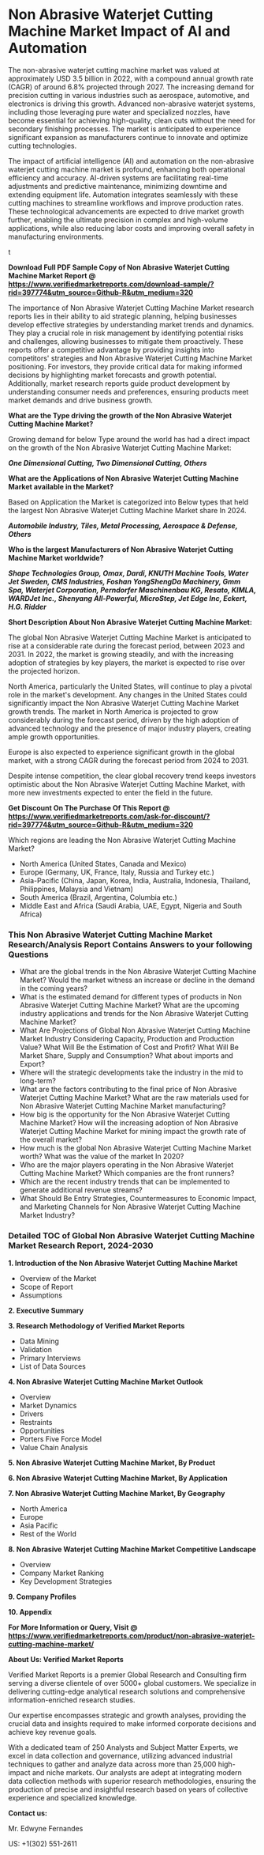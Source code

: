 <meta name="title" content="Global Non Abrasive Waterjet Cutting Machine Market Impact of AI and Automation"><meta name="description" content="The non-abrasive waterjet cutting machine market was valued at approximately USD 3.5 billion in 2022, with a compound annual growth rate (CAGR) of around 6.8% projecte"><meta name="title" content="Non Abrasive Waterjet Cutting Machine Market Size, Share, Scope, Trends, Growth, Opportunities, Analysis, Forecast"><h1>Non Abrasive Waterjet Cutting Machine Market Impact of AI and Automation</h1><p>The non-abrasive waterjet cutting machine market was valued at approximately USD 3.5 billion in 2022, with a compound annual growth rate (CAGR) of around 6.8% projected through 2027. The increasing demand for precision cutting in various industries such as aerospace, automotive, and electronics is driving this growth. Advanced non-abrasive waterjet systems, including those leveraging pure water and specialized nozzles, have become essential for achieving high-quality, clean cuts without the need for secondary finishing processes. The market is anticipated to experience significant expansion as manufacturers continue to innovate and optimize cutting technologies.</p><p>The impact of artificial intelligence (AI) and automation on the non-abrasive waterjet cutting machine market is profound, enhancing both operational efficiency and accuracy. AI-driven systems are facilitating real-time adjustments and predictive maintenance, minimizing downtime and extending equipment life. Automation integrates seamlessly with these cutting machines to streamline workflows and improve production rates. These technological advancements are expected to drive market growth further, enabling the ultimate precision in complex and high-volume applications, while also reducing labor costs and improving overall safety in manufacturing environments.</p>t</p><p id="" class=""><strong>Download Full PDF Sample Copy of Non Abrasive Waterjet Cutting Machine Market Report @ <a href="https://www.verifiedmarketreports.com/download-sample/?rid=397774&utm_source=Github-R&utm_medium=320" target="_blank">https://www.verifiedmarketreports.com/download-sample/?rid=397774&utm_source=Github-R&utm_medium=320</a></strong></p><p>The importance of&nbsp;Non Abrasive Waterjet Cutting Machine Market research reports lies in their ability to aid strategic planning, helping businesses develop effective strategies by understanding market trends and dynamics. They play a crucial role in risk management by identifying potential risks and challenges, allowing businesses to mitigate them proactively. These reports offer a competitive advantage by providing insights into competitors' strategies and Non Abrasive Waterjet Cutting Machine Market positioning. For investors, they provide critical data for making informed decisions by highlighting market forecasts and growth potential. Additionally, market research reports guide product development by understanding consumer needs and preferences, ensuring products meet market demands and drive business growth.</p><p><strong>What are the&nbsp;Type driving the growth of the Non Abrasive Waterjet Cutting Machine Market?</strong></p><p id="" class="">Growing demand for below Type around the world has had a direct impact on the growth of the Non Abrasive Waterjet Cutting Machine Market:</p><em><strong>One Dimensional Cutting, Two Dimensional Cutting, Others</strong></em></p><strong>What are the&nbsp;Applications&nbsp;of Non Abrasive Waterjet Cutting Machine Market available in the Market?</strong></p><p id="" class="">Based on Application the Market is categorized into Below types that held the largest Non Abrasive Waterjet Cutting Machine Market share In 2024.</p><em><strong>Automobile Industry, Tiles, Metal Processing, Aerospace & Defense, Others</strong></em></p><strong>Who is the largest Manufacturers of Non Abrasive Waterjet Cutting Machine Market worldwide?</strong></p><p><em><strong>Shape Technologies Group, Omax, Dardi, KNUTH Machine Tools, Water Jet Sweden, CMS Industries, Foshan YongShengDa Machinery, Gmm Spa, Waterjet Corporation, Perndorfer Maschinenbau KG, Resato, KIMLA, WARDJet Inc., Shenyang All-Powerful, MicroStep, Jet Edge Inc, Eckert, H.G. Ridder</strong></em></p><p id="" class=""><strong>Short Description About Non Abrasive Waterjet Cutting Machine Market:</strong></p><p>The global Non Abrasive Waterjet Cutting Machine Market is anticipated to rise at a considerable rate during the forecast period, between 2023 and 2031. In 2022, the market is growing steadily, and with the increasing adoption of strategies by key players, the market is expected to rise over the projected horizon.</p><p>North America, particularly the United States, will continue to play a pivotal role in the market's development. Any changes in the United States could significantly impact the Non Abrasive Waterjet Cutting Machine Market growth trends. The market in North America is projected to grow considerably during the forecast period, driven by the high adoption of advanced technology and the presence of major industry players, creating ample growth opportunities.</p><p>Europe is also expected to experience significant growth in the global market, with a strong CAGR during the forecast period from 2024 to 2031.</p><p>Despite intense competition, the clear global recovery trend keeps investors optimistic about the Non Abrasive Waterjet Cutting Machine Market, with more new investments expected to enter the field in the future.</p><p id="" class=""><strong>Get Discount On The Purchase Of This Report @ <a href="https://www.verifiedmarketreports.com/ask-for-discount/?rid=397774&utm_source=Github-R&utm_medium=320" target="_blank">https://www.verifiedmarketreports.com/ask-for-discount/?rid=397774&utm_source=Github-R&utm_medium=320</a></strong></p>Which regions are leading the Non Abrasive Waterjet Cutting Machine Market?</p><ul><li>North America (United States, Canada and Mexico)</li><li>Europe (Germany, UK, France, Italy, Russia and Turkey etc.)</li><li>Asia-Pacific (China, Japan, Korea, India, Australia, Indonesia, Thailand, Philippines, Malaysia and Vietnam)</li><li>South America (Brazil, Argentina, Columbia etc.)</li><li>Middle East and Africa (Saudi Arabia, UAE, Egypt, Nigeria and South Africa)</li></ul><h3 id="" class="">This Non Abrasive Waterjet Cutting Machine Market Research/Analysis Report Contains Answers to your following Questions</h3><ul><li>What are the global trends in the Non Abrasive Waterjet Cutting Machine Market? Would the market witness an increase or decline in the demand in the coming years?</li><li>What is the estimated demand for different types of products in Non Abrasive Waterjet Cutting Machine Market? What are the upcoming industry applications and trends for the Non Abrasive Waterjet Cutting Machine Market?</li><li>What Are Projections of Global Non Abrasive Waterjet Cutting Machine Market Industry Considering Capacity, Production and Production Value? What Will Be the Estimation of Cost and Profit? What Will Be Market Share, Supply and Consumption? What about imports and Export?</li><li>Where will the strategic developments take the industry in the mid to long-term?</li><li>What are the factors contributing to the final price of Non Abrasive Waterjet Cutting Machine Market? What are the raw materials used for Non Abrasive Waterjet Cutting Machine Market manufacturing?</li><li>How big is the opportunity for the Non Abrasive Waterjet Cutting Machine Market? How will the increasing adoption of Non Abrasive Waterjet Cutting Machine Market for mining impact the growth rate of the overall market?</li><li>How much is the global Non Abrasive Waterjet Cutting Machine Market worth? What was the value of the market In 2020?</li><li>Who are the major players operating in the Non Abrasive Waterjet Cutting Machine Market? Which companies are the front runners?</li><li>Which are the recent industry trends that can be implemented to generate additional revenue streams?</li><li>What Should Be Entry Strategies, Countermeasures to Economic Impact, and Marketing Channels for Non Abrasive Waterjet Cutting Machine Market Industry?</li></ul><h3 id="" class="">Detailed TOC of Global Non Abrasive Waterjet Cutting Machine Market Research Report, 2024-2030</h3><p id="" class=""><strong>1. Introduction of the Non Abrasive Waterjet Cutting Machine Market</strong></p><ul><li>Overview of the Market</li><li>Scope of Report</li><li>Assumptions</li></ul><p id="" class=""><strong>2. Executive Summary</strong></p><p id="" class=""><strong>3. Research Methodology of Verified Market Reports</strong></p><ul><li>Data Mining</li><li>Validation</li><li>Primary Interviews</li><li>List of Data Sources</li></ul><p id="" class=""><strong>4. Non Abrasive Waterjet Cutting Machine Market Outlook</strong></p><ul><li>Overview</li><li>Market Dynamics</li><li>Drivers</li><li>Restraints</li><li>Opportunities</li><li>Porters Five Force Model</li><li>Value Chain Analysis</li></ul><p id="" class=""><strong>5. Non Abrasive Waterjet Cutting Machine Market, By Product</strong></p><p id="" class=""><strong>6. Non Abrasive Waterjet Cutting Machine Market, By Application</strong></p><p id="" class=""><strong>7. Non Abrasive Waterjet Cutting Machine Market, By Geography</strong></p><ul><li>North America</li><li>Europe</li><li>Asia Pacific</li><li>Rest of the World</li></ul><p id="" class=""><strong>8. Non Abrasive Waterjet Cutting Machine Market Competitive Landscape</strong></p><ul><li>Overview</li><li>Company Market Ranking</li><li>Key Development Strategies</li></ul><p id="" class=""><strong>9. Company Profiles</strong></p><p id="" class=""><strong>10. Appendix</strong></p><p id="" class=""><strong>For More Information or Query, Visit @ <a href="https://www.verifiedmarketreports.com/product/non-abrasive-waterjet-cutting-machine-market/" target="_blank">https://www.verifiedmarketreports.com/product/non-abrasive-waterjet-cutting-machine-market/</a></strong></p><p id="" class=""><strong>About Us: Verified Market Reports</strong></p><p id="" class="">Verified Market Reports is a premier Global Research and Consulting firm serving a diverse clientele of over 5000+ global customers. We specialize in delivering cutting-edge analytical research solutions and comprehensive information-enriched research studies.</p><p id="" class="">Our expertise encompasses strategic and growth analyses, providing the crucial data and insights required to make informed corporate decisions and achieve key revenue goals.</p><p id="" class="">With a dedicated team of 250 Analysts and Subject Matter Experts, we excel in data collection and governance, utilizing advanced industrial techniques to gather and analyze data across more than 25,000 high-impact and niche markets. Our analysts are adept at integrating modern data collection methods with superior research methodologies, ensuring the production of precise and insightful research based on years of collective experience and specialized knowledge.</p><p id="" class=""><strong>Contact us:</strong></p><p id="" class="">Mr. Edwyne Fernandes</p><p id="" class="">US: +1(302) 551-2611</p>